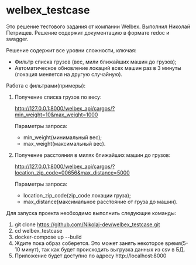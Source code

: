 # welbex_testcase
 
Это решение тестового задания от компании Welbex. Выполнил Николай Петрищев. 
Решение содержит документацию в формате redoc и swagger.

Решение содержит все уровни сложности, ключая:
 - Фильтр списка грузов (вес, мили ближайших машин до грузов);
 - Автоматическое обновление локаций всех машин раз в 3 минуты (локация меняется на другую случайную).

Работа с фильтрами(примеры):
1. Получение списка грузов по весу:
 
   http://127.0.0.1:8000/welbex_api/cargos/?min_weight=10&max_weight=1000
   
   Параметры запроса:
    - min_weight(минимальный вес);
    - max_weight(максимальный вес).
2. Получение расстояния в милях ближайших машин до грузов:
 
   http://127.0.0.1:8000/welbex_api/cargos/?location_zip_code=00656&max_distance=5000
   
   Параметры запроса:
    - location_zip_code(zip_code локации груза);
    - max_distance(максимальное расстояние от груза до машин).

Для запуска проекта необходимо выполнить следующие команды:
1. git clone https://github.com/Nikolaj-dev/welbex_testcase.git
2. cd welbex_testcase
3. docker-compose up --build
4. Ждите пока образ соберется. Это может занять некоторое время(5-10 минут), так как будет происходить выгрузка данных из csv в БД.
5. Приложение будет доступно по адресу http://localhost:8000
   
